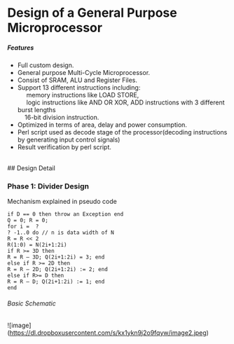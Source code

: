 Design of a General Purpose Microprocessor
===================================
##### Features
- Full custom design.&nbsp;<br />
- General purpose Multi-Cycle Microprocessor.&nbsp;<br />
- Consist of SRAM, ALU and Register Files.&nbsp;<br />
- Support 13 different instructions including:&nbsp;<br />
&nbsp; &nbsp; &nbsp;memory instructions like LOAD STORE,&nbsp;<br />
&nbsp; &nbsp; &nbsp;logic instructions like AND OR XOR, ADD instructions with 3 different burst lengths<br />
&nbsp; &nbsp; 16-bit division instruction. &nbsp;<br />
- Optimized in terms of area, delay and power consumption. &nbsp;<br />
- Perl script used as decode stage of the processor(decoding instructions by generating input control signals)<br />
- Result verification by perl script.<br />
<br />
## Design Detail


### Phase 1: Divider Design
Mechanism explained in pseudo code
```
if D == 0 then throw an Exception end
Q = 0; R = 0;
for i =  ?
? -1..0 do // n is data width of N
R = R << 2 
R(1:0) = N(2i+1:2i) 
if R >= 3D then
R = R – 3D; Q(2i+1:2i) = 3; end
else if R >= 2D then
R = R – 2D; Q(2i+1:2i) := 2; end
else if R>= D then
R = R – D; Q(2i+1:2i) := 1; end
end
```
###### Basic Schematic
![image] (https://dl.dropboxusercontent.com/s/kx1ykn9j2o9fqyw/image2.jpeg)
